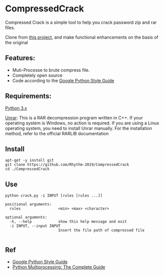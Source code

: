 # CompressedCrack

Compressed Crack is a simple tool to help you crack password zip and rar files.

Clone from [this project](https://github.com/mnismt/CompressedCrack), and make functional enhancements on the basis of the original 

## Features:
* Muti-Processe to brute compress file.
* Completely open source
* Code according to the [Google Python Style Guide](https://google.github.io/styleguide/pyguide.html)



## Requirements:

[Python 3.x](https://www.python.org/downloads/)

[Unrar](https://www.rarlab.com/rar_add.htm): This is a RAR decompression program written in C++. If your operating system is Windows, no action is required. If you are using a Linux operating system, you need to install Unrar manually. For the installation method, refer to the official RARLIB documentation

## Install

```
apt-get -y install git
git clone https://github.com/Rhythm-2019/CompressedCrack
cd ./CompressedCrack
```
## Use
```
python crack.py -i INPUT [rules [rules ...]]

positional arguments:
  rules                 <min> <max> <character>

optional arguments:
  -h, --help            show this help message and exit
  -i INPUT, --input INPUT
                        Insert the file path of compressed file
                        
```                       

## Ref
* [Google Python Style Guide](https://google.github.io/styleguide/pyguide.html)
* [Python Multiprocessing: The Complete Guide](]https://superfastpython.com/multiprocessing-in-python/)